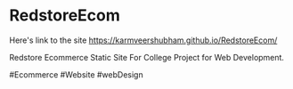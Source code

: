 # RedstoreEcom

Here's link to the site https://karmveershubham.github.io/RedstoreEcom/

Redstore Ecommerce Static Site For College Project for Web Development.

#Ecommerce #Website #webDesign
